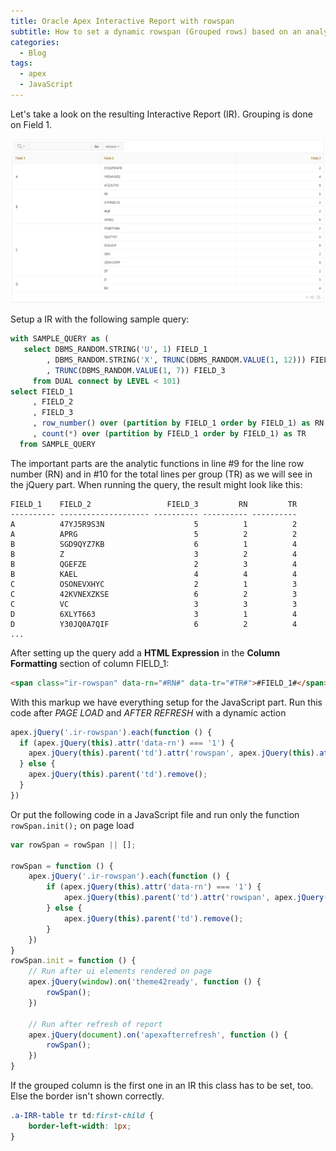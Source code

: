 ```yaml
---
title: Oracle Apex Interactive Report with rowspan
subtitle: How to set a dynamic rowspan (Grouped rows) based on an analytic query
categories:
  - Blog
tags:
  - apex
  - JavaScript
---
```


Let's take a look on the resulting Interactive Report (IR). Grouping is done on Field 1.

![ir-with-rowspan](/assets/images/ir-with-rowspan.png)

Setup a IR with the following sample query:

```sql
with SAMPLE_QUERY as (
   select DBMS_RANDOM.STRING('U', 1) FIELD_1
        , DBMS_RANDOM.STRING('X', TRUNC(DBMS_RANDOM.VALUE(1, 12))) FIELD_2
        , TRUNC(DBMS_RANDOM.VALUE(1, 7)) FIELD_3
     from DUAL connect by LEVEL < 101)
select FIELD_1
     , FIELD_2
     , FIELD_3
     , row_number() over (partition by FIELD_1 order by FIELD_1) as RN
     , count(*) over (partition by FIELD_1 order by FIELD_1) as TR
  from SAMPLE_QUERY
```

The important parts are the analytic functions in line #9 for the line row number (RN) and in #10 for the total lines per group (TR) as we will see in the jQuery part. When running the query, the result might look like this:

```
FIELD_1    FIELD_2                 FIELD_3         RN         TR
---------- -------------------- ---------- ---------- ----------
A          47YJ5R9S3N                    5          1          2
A          APRG                          5          2          2
B          SGD9QYZ7KB                    6          1          4
B          Z                             3          2          4
B          QGEFZE                        2          3          4
B          KAEL                          4          4          4
C          OSONEVXHYC                    2          1          3
C          42KVNEXZKSE                   6          2          3
C          VC                            3          3          3
D          6XLYT663                      3          1          4
D          Y30JQ0A7QIF                   6          2          4
...
```

After setting up the query add a **HTML Expression** in the **Column Formatting** section of column FIELD_1:

```html
<span class="ir-rowspan" data-rn="#RN#" data-tr="#TR#">#FIELD_1#</span>
```

With this markup we have everything setup for the JavaScript part. Run this code after *PAGE LOAD* and *AFTER REFRESH* with a dynamic action

```javascript
apex.jQuery('.ir-rowspan').each(function () {
  if (apex.jQuery(this).attr('data-rn') === '1') {
    apex.jQuery(this).parent('td').attr('rowspan', apex.jQuery(this).attr('data-tr'));
  } else {
    apex.jQuery(this).parent('td').remove();
  }
})    
```

Or put the following code in a JavaScript file and run only the function `rowSpan.init();` on page load

```javascript
var rowSpan = rowSpan || [];

rowSpan = function () {
    apex.jQuery('.ir-rowspan').each(function () {
        if (apex.jQuery(this).attr('data-rn') === '1') {
            apex.jQuery(this).parent('td').attr('rowspan', apex.jQuery(this).attr('data-tr'));
        } else {
            apex.jQuery(this).parent('td').remove();
        }
    })
}
rowSpan.init = function () {
    // Run after ui elements rendered on page
    apex.jQuery(window).on('theme42ready', function () {
        rowSpan();
    })

    // Run after refresh of report
    apex.jQuery(document).on('apexafterrefresh', function () {
        rowSpan();
    })
}
```

If the grouped column is the first one in an IR this class has to be set, too. Else the border isn't shown correctly.

```css
.a-IRR-table tr td:first-child {
    border-left-width: 1px;
}
```


